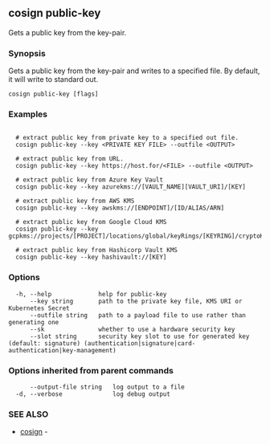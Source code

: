 ## cosign public-key

Gets a public key from the key-pair.

### Synopsis

Gets a public key from the key-pair and
writes to a specified file. By default, it will write to standard out.

```
cosign public-key [flags]
```

### Examples

```

  # extract public key from private key to a specified out file.
  cosign public-key --key <PRIVATE KEY FILE> --outfile <OUTPUT>

  # extract public key from URL.
  cosign public-key --key https://host.for/<FILE> --outfile <OUTPUT>

  # extract public key from Azure Key Vault
  cosign public-key --key azurekms://[VAULT_NAME][VAULT_URI]/[KEY]

  # extract public key from AWS KMS
  cosign public-key --key awskms://[ENDPOINT]/[ID/ALIAS/ARN]

  # extract public key from Google Cloud KMS
  cosign public-key --key gcpkms://projects/[PROJECT]/locations/global/keyRings/[KEYRING]/cryptoKeys/[KEY]

  # extract public key from Hashicorp Vault KMS
  cosign public-key --key hashivault://[KEY]
```

### Options

```
  -h, --help             help for public-key
      --key string       path to the private key file, KMS URI or Kubernetes Secret
      --outfile string   path to a payload file to use rather than generating one
      --sk               whether to use a hardware security key
      --slot string      security key slot to use for generated key (default: signature) (authentication|signature|card-authentication|key-management)
```

### Options inherited from parent commands

```
      --output-file string   log output to a file
  -d, --verbose              log debug output
```

### SEE ALSO

* [cosign](cosign.md)	 - 

